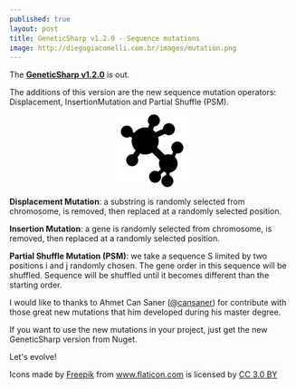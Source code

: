 ```yaml
---
published: true
layout: post
title: GeneticSharp v1.2.0 - Sequence mutations
image: http://diegogiacomelli.com.br/images/mutation.png
---
```

The **[GeneticSharp v1.2.0](https://github.com/giacomelli/GeneticSharp)** is out.
 
The additions of this version are the new sequence mutation operators: Displacement, InsertionMutation and Partial Shuffle (PSM).

<center>
<img src="../images/mutation.png">
</center>

**Displacement Mutation**: a substring is randomly selected from chromosome, is removed, then replaced at a randomly selected position.

**Insertion Mutation**: a gene is randomly selected from chromosome, is removed, then replaced at a randomly selected position.

**Partial Shuffle Mutation (PSM)**: we take a sequence S limited by two positions i and j randomly chosen. The gene order in this sequence will be shuffled. Sequence will be shuffled until it becomes different than the starting order.

I would like to thanks to Ahmet Can Saner ([@cansaner](https://github.com/cansaner)) for contribute with those great new mutations that him developed during his master degree.

If you want to use the new mutations in your project, just get the new GeneticSharp version from Nuget.

Let's evolve!


<div>Icons made by <a href="http://www.freepik.com" title="Freepik">Freepik</a> from <a href="http://www.flaticon.com" title="Flaticon">www.flaticon.com</a> is licensed by <a href="http://creativecommons.org/licenses/by/3.0/" title="Creative Commons BY 3.0" target="_blank">CC 3.0 BY</a></div>
